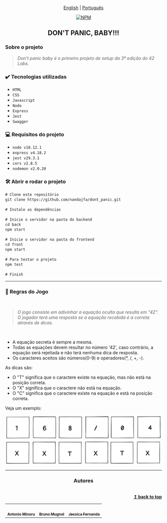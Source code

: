 <div align="center">

[English](https://github.com/nandajfa/dont_panic/blob/main/README_en.md) | [Português](https://github.com/nandajfa/dont_panic/blob/main/README.md)

[![NPM](https://img.shields.io/npm/l/react)](https://github.com/nandajfa/dont_panic/blob/main/LICENSE)

</div>

<h2 align="center"> DON'T PANIC, BABY!!!</h2>

### Sobre o projeto

> _Don't panic baby é o primeiro projeto de setup da 3º edição do 42 Labs._

### ✔️ Tecnologias utilizadas

- `HTML`
- `CSS`
- `Javascript`
- `Node`
- `Express`
- `Jest`
- `Swagger`

### 💻 Requisitos do projeto

- `node v18.12.1`
- `express v4.18.2`
- `jest v29.3.1`
- `cors v2.8.5`
- `nodemon v2.0.20`

### 🛠️ Abrir e rodar o projeto

```Shell
# Clone este repositório
git clone https://github.com/nandajfa/dont_panic.git

# Instale as dependências

# Inicie o servidor na pasta do backend
cd back
npm start

# Inicie o servidor na pasta do frontend
cd front
npm start

# Para testar o projeto
npm test

# Finish
```

---

### 📑 Regras do Jogo

<br/>

> _O jogo consiste em adivinhar a equação oculta que resulta em “42”. O jogador terá uma resposta se a equação recebida é a correta através de dicas._

<br />

- A equação secreta é sempre a mesma. <br>
- Todas as equações devem resultar no número '42', caso contrário, a equação será rejeitada e não terá nenhuma dica de resposta.<br>
- Os caracteres aceitos são números(0-9) e operadores(\*, /, +, -).

As dicas são:

- O "T" significa que o caractere existe na equação, mas não está na posição correta.
- O "X" significa que o caractere não está na equação.
- O "C" significa que o caractere existe na equação e está na posição correta.

Veja um exemplo:

<div align="center">

<img src="img/equacao.PNG">
<img src="img/dica1.PNG"

</div>

---

### Autores

<table >
  <tr>
    <td align="center"><a href="https://github.com/antoniominoru"><img style="border-radius: 50%;" src="https://avatars.githubusercontent.com/u/47220998?v=4" width="100px;" alt=""/><br /><sub><b>Antonio Minoru</b></sub></a><br />
    <td align="center"><a href="https://github.com/B-Mugnol"><img style="border-radius: 50%;" src="https://avatars.githubusercontent.com/u/71146215?v=4" width="100px;" alt=""/><br /><sub><b>Bruno Mugnol</b></sub></a><br />
        <td align="center"><a href="https://www.linkedin.com/in/jessica-fernanda-programadora"><img style="border-radius: 50%;" src="https://avatars.githubusercontent.com/u/80687429?v=4" width="100px;" alt=""/><br /><sub><b>Jessica Fernanda</b></sub></a><br />
      
  </tr>

<br/>

<div align="right">
  <b><a href="#sobre-o-projeto">↥ back to top</a></b>
</div>
